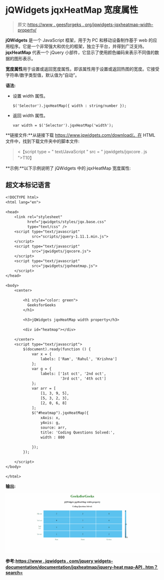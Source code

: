 # jQWidgets jqxHeatMap 宽度属性

> 原文:[https://www . geesforgeks . org/jqwidgets-jqxheatmap-width-property/](https://www.geeksforgeeks.org/jqwidgets-jqxheatmap-width-property/)

**jQWidgets** 是一个 JavaScript 框架，用于为 PC 和移动设备制作基于 web 的应用程序。它是一个非常强大和优化的框架，独立于平台，并得到广泛支持。 **jqxHeatMap** 代表一个 jQuery 小部件，它显示了使用颜色编码来表示不同值的数据的图形表示。

**宽度属性**用于设置或返回宽度属性。即该属性用于设置或返回热图的宽度。它接受字符串/数字类型值，默认值为“自动”。

**语法:**

*   设置 width 属性。

    ```
    $('Selector').jqxHeatMap({ width : string/number });
    ```

*   返回 width 属性。

    ```
    var width = $('Selector').jqxHeatMap('width');
    ```

**链接文件:**从链接下载 https://www.jqwidgets.com/download/。在 HTML 文件中，找到下载文件夹中的脚本文件:

> <script type = " text/JavaScript " src = " scripts/jquery-1 . 11 . 1min . js "></script><【script type = " text/JavaScript " src = " jqwidgets/jqxcore . js ">T10】

**示例:**以下示例说明了 jQWidgets 中的 jqxHeatMap 宽度属性:

## 超文本标记语言

```
<!DOCTYPE html>
<html lang="en">

<head>
    <link rel="stylesheet"
          href="jqwidgets/styles/jqx.base.css" 
          type="text/css" />
    <script type="text/javascript" 
            src="scripts/jquery-1.11.1.min.js">
    </script>
    <script type="text/javascript" 
            src="jqwidgets/jqxcore.js">
    </script>
    <script type="text/javascript" 
            src="jqwidgets/jqxheatmap.js">
    </script>
</head>

<body>
    <center>

        <h1 style="color: green">
          GeeksforGeeks
        </h1>

        <h3>jQWidgets jqxHeatMap width property</h3>

        <div id="heatmap"></div>

    </center>
    <script type="text/javascript">
        $(document).ready(function () {
            var x = {
                labels: ['Ram', 'Rahul', 'Krishna']
            };
            var g = {
                labels: ['1st oct', '2nd oct', 
                         '3rd oct', '4th oct']
            };
            var arr = [
                [1, 3, 9, 5],
                [5, 3, 2, 3],
                [2, 0, 6, 8]
            ];
            $("#heatmap").jqxHeatMap({
                xAxis: x,
                yAxis: g,
                source: arr,
                title: 'Coding Questions Solved:',
                width : 800

            });
        });

    </script>
</body>

</html>
```

**输出:**

![](img/847d996ef6661c510f45c2663b3b6c61.png)

**参考:**[**https://www . jqwidgets . com/jquery widgets-documentation/documentation/jqxheatmap/jquery-heat map-API . htm？search=**](https://www.jqwidgets.com/jquery-widgets-documentation/documentation/jqxheatmap/jquery-heatmap-api.htm?search=)